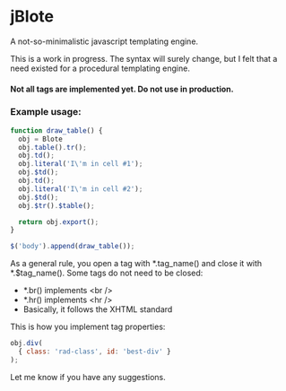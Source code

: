 jBlote
======

A not-so-minimalistic javascript templating engine.

This is a work in progress. The syntax will surely change, but I felt that a need existed for a procedural templating engine.

#### Not all tags are implemented yet. Do not use in production. ####

### Example usage:

```javascript
function draw_table() {
  obj = Blote
  obj.table().tr();
  obj.td();
  obj.literal('I\'m in cell #1');
  obj.$td();
  obj.td();
  obj.literal('I\'m in cell #2');
  obj.$td();
  obj.$tr().$table();

  return obj.export();
}

$('body').append(draw_table());
```

As a general rule, you open a tag with *.tag_name() and close it with *.$tag_name(). Some tags do not need to be closed:

* *.br() implements &lt;br /&gt;
* *.hr() implements &lt;hr /&gt;
* Basically, it follows the XHTML standard

This is how you implement tag properties:
```javascript
obj.div(
  { class: 'rad-class', id: 'best-div' }
);
```

Let me know if you have any suggestions.